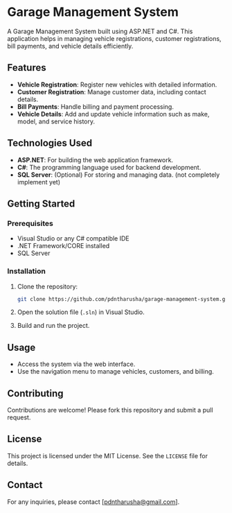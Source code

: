 # Garage Management System

A Garage Management System built using ASP.NET and C#. This application helps in managing vehicle registrations, customer registrations, bill payments, and vehicle details efficiently.

## Features

- **Vehicle Registration**: Register new vehicles with detailed information.
- **Customer Registration**: Manage customer data, including contact details.
- **Bill Payments**: Handle billing and payment processing.
- **Vehicle Details**: Add and update vehicle information such as make, model, and service history.

## Technologies Used

- **ASP.NET**: For building the web application framework.
- **C#**: The programming language used for backend development.
- **SQL Server**: (Optional) For storing and managing data. (not completely implement yet)

## Getting Started

### Prerequisites

- Visual Studio or any C# compatible IDE
- .NET Framework/CORE installed
- SQL Server 

### Installation

1. Clone the repository:
    ```bash
    git clone https://github.com/pdntharusha/garage-management-system.git
    ```

2. Open the solution file (`.sln`) in Visual Studio.

3. Build and run the project.



## Usage

- Access the system via the web interface.
- Use the navigation menu to manage vehicles, customers, and billing.

## Contributing

Contributions are welcome! Please fork this repository and submit a pull request.

## License

This project is licensed under the MIT License. See the `LICENSE` file for details.

## Contact

For any inquiries, please contact [pdntharusha@gmail.com].
